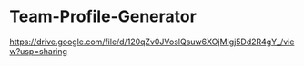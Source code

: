 # Team-Profile-Generator

https://drive.google.com/file/d/120qZv0JVoslQsuw6XOjMIgj5Dd2R4gY_/view?usp=sharing
